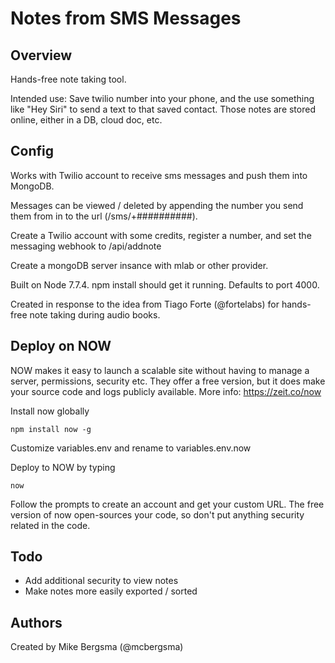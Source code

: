 # Notes from SMS Messages

## Overview
Hands-free note taking tool. 

Intended use: Save twilio number into your phone, and the use something like "Hey Siri" to send a text to that saved contact. Those notes are stored online, either in a DB, cloud doc, etc.

## Config

Works with Twilio account to receive sms messages and push them into MongoDB.

Messages can be viewed / deleted by appending the number you send them from in to the url (/sms/+##########).

Create a Twilio account with some credits, register a number, and set the messaging webhook to /api/addnote

Create a mongoDB server insance with mlab or other provider.

Built on Node 7.7.4. npm install should get it running. Defaults to port 4000.

Created in response to the idea from Tiago Forte (@fortelabs) for hands-free note taking during audio books.

## Deploy on NOW
NOW makes it easy to launch a scalable site without having to manage a server, permissions, security etc. They offer a free version, but it does make your source code and logs publicly available.
More info: https://zeit.co/now

Install now globally

  `npm install now -g`

Customize variables.env and rename to variables.env.now

Deploy to NOW by typing

  `now`

Follow the prompts to create an account and get your custom URL. The free version of now open-sources your code, so don't put anything security related in the code.

## Todo
- Add additional security to view notes
- Make notes more easily exported / sorted

## Authors
Created by Mike Bergsma (@mcbergsma)
